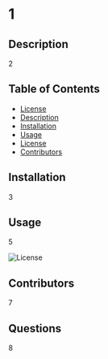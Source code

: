 
# 1

## Description
2

## Table of Contents
- [License](#license)
- [Description](#description)
- [Installation](#installation)
- [Usage](#usage)
- [License](#license)
- [Contributors](#contributors)

## Installation
3

## Usage
5

![License](https://img.shields.io/badge/License-Apache%202.0-blue.svg)

## Contributors
7

## Questions
8
